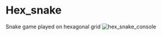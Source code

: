 # Hex_snake
Snake game played on hexagonal grid
![hex_snake_console](https://user-images.githubusercontent.com/64171383/81062370-1da94700-8ed6-11ea-8d2c-0cb84d5955c3.gif)
